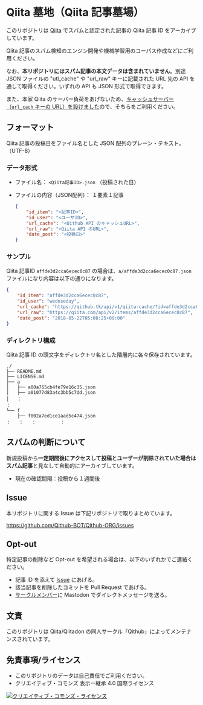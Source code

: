 # Qiita 墓地（Qiita 記事墓場）

このリポジトリは [Qiita](https://qiita.com/) でスパムと認定された記事の Qiita 記事 ID をアーカイブしています。

Qiita 記事のスパム検知のエンジン開発や機械学習用のコーパス作成などにご利用ください。

なお、**本リポジトリにはスパム記事の本文データは含まれていません**。別途 JSON ファイルの "utl_cache" や "url_raw" キーに記載された URL 先の API を通して取得ください。いずれの API も JSON 形式で取得できます。

また、本家 Qiita のサーバー負荷をあげないため、[キャッシュサーバー（`url_cach` キーの URL）を設けました](https://github.com/Qithub-BOT/Qithub-ORG/tree/master/api/v1/qiita-cache)ので、そちらをご利用ください。

## フォーマット

Qiita 記事の投稿日をファイル名とした JSON 配列のプレーン・テキスト。（UTF-8）

### データ形式

- ファイル名：
    `<Qiita記事ID>.json` （投稿された日）

- ファイルの内容（JSON配列）：
    １要素１記事
    ```json
    {
        "id_item": "<記事ID>",
        "id_user": "<ユーザID>",
        "url_cache": "<Qithub API のキャッシュURL>",
        "url_raw": "<Qiita API のURL>",
        "date_post": "<投稿日>"
    }
    ```
### サンプル

Qiita 記事ID `affde3d2cca6ecec0c87` の場合は、`a/affde3d2cca6ecec0c87.json` ファイルになり内容は以下の通りになります。

```json
{
    "id_item": "affde3d2cca6ecec0c87",
    "id_user": "wedoseday",
    "url_cache": "https://qithub.tk/api/v1/qiita-cache/?id=affde3d2cca6ecec0c87",
    "url_raw": "https://qiita.com/api/v2/items/affde3d2cca6ecec0c87",
    "date_post": "2018-05-22T05:08:25+09:00"
}
```

### ディレクトリ構成

Qiita 記事 ID の頭文字をディレクトリ名とした階層内に各々保存されています。

```
./
├── README.md
├── LICENSE.md
├── a
│   ├── a00a765cb4fe79e16c35.json
│   ├── a01077d83a4c3bb5c7dd.json
│   ：
：
└── f
    ├── f002a7ed1ce1aad5c474.json
：   ：   ：         ：
```

## スパムの判断について

新規投稿から**一定期間後にアクセスして投稿とユーザーが削除されていた場合はスパム記事**と見なして自動的にアーカイブしています。

- 現在の確認間隔：投稿から１週間後

## Issue

本リポジトリに関する Issue は下記リポジトリで取りまとめています。

https://github.com/Qithub-BOT/Qithub-ORG/issues

## Opt-out

特定記事の削除など Opt-out を希望される場合は、以下のいずれかでご連絡ください。

- 記事 ID を添えて [Issue](https://github.com/Qithub-BOT/Qithub-ORG/issues) にあげる。
- 該当記事を削除したコミットを Pull Request であげる。
- [サークルメンバー](https://github.com/Qithub-BOT/Qithub-ORG/blob/master/MEMBERS.md)に Mastodon でダイレクトメッセージを送る。

## 文責

このリポジトリは Qiita/Qiitadon の同人サークル「Qithub」によってメンテナンスされています。

## 免責事項/ライセンス

- このリポジトリのデータは自己責任でご利用ください。
- クリエイティブ・コモンズ 表示ー継承 4.0 国際ライセンス

<a rel="license" href="http://creativecommons.org/licenses/by-sa/4.0/"><img alt="クリエイティブ・コモンズ・ライセンス" style="border-width:0" src="https://i.creativecommons.org/l/by-sa/4.0/88x31.png" /></a>


